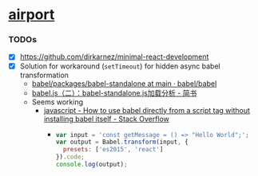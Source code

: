 [airport](https://dirkarnez.github.io/airport/)
===============================================
### TODOs
- [x] https://github.com/dirkarnez/minimal-react-development
- [x] Solution for workaround (`setTimeout`) for hidden async babel transformation
  - [babel/packages/babel-standalone at main · babel/babel](https://github.com/babel/babel/tree/main/packages/babel-standalone)
  - [babel.js（二）：babel-standalone.js加载分析 - 简书](https://www.jianshu.com/p/72e7f2475576)
  - Seems working
    - [javascript - How to use babel directly from a script tag without installing babel itself - Stack Overflow](https://stackoverflow.com/questions/37228247/how-to-use-babel-directly-from-a-script-tag-without-installing-babel-itself)
      - ```js
        var input = 'const getMessage = () => "Hello World";';
        var output = Babel.transform(input, {
          presets: ['es2015', 'react']
        }).code;
        console.log(output);
        ```

